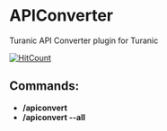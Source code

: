 # APIConverter
Turanic API Converter plugin for Turanic  

[![HitCount](http://hits.dwyl.io/Enes5519/APIConverter.svg)](http://hits.dwyl.io/Enes5519/APIConverter)

**Commands:**
-
- **/apiconvert <plugin-directory-name>**
- **/apiconvert --all**
